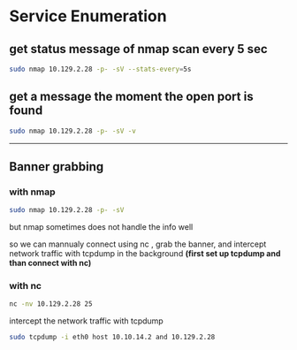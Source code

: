 # Service Enumeration

## get status message of nmap scan every 5 sec

```bash
sudo nmap 10.129.2.28 -p- -sV --stats-every=5s
```

## get a message the moment the open port is found

```bash
sudo nmap 10.129.2.28 -p- -sV -v
```

***

## **Banner grabbing**

### with nmap

```bash
sudo nmap 10.129.2.28 -p- -sV
```

but nmap sometimes does not handle the info well

so we can mannualy connect using nc , grab the banner, and intercept network traffic with tcpdump in the background **(first set up tcpdump and than connect with nc)**

### with nc

```bash
nc -nv 10.129.2.28 25
```

intercept the network traffic with tcpdump

```bash
sudo tcpdump -i eth0 host 10.10.14.2 and 10.129.2.28
```

